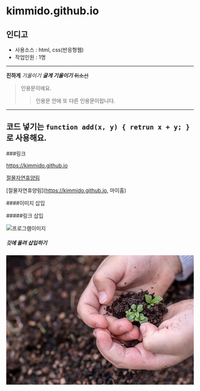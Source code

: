 # kimmido.github.io

## 인디고

- 사용소스 : html, css(반응형웹)
- 작업인원 : 1명
---

**진하게**
*기울이기*
***굴게 기울이기***
~~취소선~~

> 인용문이에요.
>> 인용문 안에 또 다른 인용문이랍니다.

---
코드 넣기는 `function add(x, y) { retrun x + y; }` 로 사용해요.
---

###링크

https://kimmido.github.io

[절물자연휴양림](https://kimmido.github.io)

[절물자연휴양림](https://kimmido.github.io, 마이홈)


####이미지 삽입

#####링크 삽입

![프로그램이미지](https://kimmido.github.io/images/program2.png)

##### 깃에 올려 삽입하기
![프로그램이미지](./images/program2.png)
